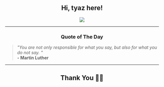 <h2 align="center"> Hi, tyaz here!</h2>

<p align="center">
<a href="https://github.com/tyazx" alt="github streak"><img src="https://dvst-streak.herokuapp.com/?user=tyazx&theme=tokyonight&fire=DD472C"></a>
</p>

<hr>
<h3 align="center">Quote of The Day</h3>
<p align="center">
<blockquote>
<i>"You are not only responsible for what you say, but also for what you do not say. "</i>
<br>
<b>- Martin Luther</b>
</blockquote>
</p>


<hr>
<h2 align="center">Thank You 🙏🏼</h2>
